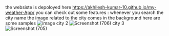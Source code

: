 
the websiste is depoloyed here
https://akhilesh-kumar-10.github.io/my-weather-App/
you can check out 
some features :
whenever you search the city name the image related to the city comes in the background
here are some samples
![image](https://github.com/Akhilesh-kumar-10/weatherAPP.github.io/assets/86221348/92fd8cb1-93d9-4f23-92f0-95bac3234c73)
city 2
![Screenshot (706)](https://github.com/Akhilesh-kumar-10/weatherAPP.github.io/assets/86221348/56700bf6-31ef-45cf-b89f-4b5a84f01147)
city 3
![Screenshot (705)](https://github.com/Akhilesh-kumar-10/weatherAPP.github.io/assets/86221348/914bae44-2a2b-4585-85e0-007032c64940)



